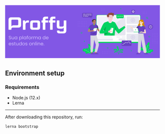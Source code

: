 # ![Proffy](assets/logo.png)

## Environment setup

### Requirements

- Node.js (12.x)
- Lerna

-----

After downloading this repository, run:

```
lerna bootstrap
```
